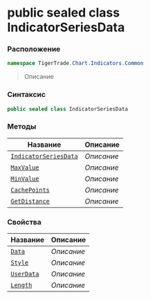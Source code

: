 
# public sealed class IndicatorSeriesData
### Расположение
```csharp
namespace TigerTrade.Chart.Indicators.Common
```



> Описание

### Синтаксис
```csharp
public sealed class IndicatorSeriesData
```


### Методы
| Название | Описание |
| --- | --- |
| [`IndicatorSeriesData`](./IndicatorSeriesData.cs/Методы/IndicatorSeriesData.md) | *Описание* |
| [`MaxValue`](./IndicatorSeriesData.cs/Методы/MaxValue.md) | *Описание* |
| [`MinValue`](./IndicatorSeriesData.cs/Методы/MinValue.md) | *Описание* |
| [`CachePoints`](./IndicatorSeriesData.cs/Методы/CachePoints.md) | *Описание* |
| [`GetDistance`](./IndicatorSeriesData.cs/Методы/GetDistance.md) | *Описание* |

### Свойства
| Название | Описание |
| --- | --- |
| [`Data`](./IndicatorSeriesData.cs/Свойства/Data.md) | *Описание* |
| [`Style`](./IndicatorSeriesData.cs/Свойства/Style.md) | *Описание* |
| [`UserData`](./IndicatorSeriesData.cs/Свойства/UserData.md) | *Описание* |
| [`Length`](./IndicatorSeriesData.cs/Свойства/Length.md) | *Описание* |



